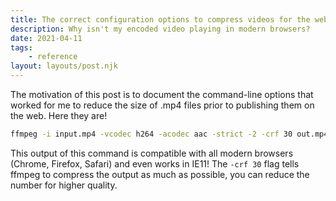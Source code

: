 ```yaml
---
title: The correct configuration options to compress videos for the web with ffmpeg
description: Why isn't my encoded video playing in modern browsers?
date: 2021-04-11
tags:
    - reference
layout: layouts/post.njk
---
```


The motivation of this post is to document the command-line options that worked for me to reduce the size of .mp4 files prior to publishing them on the web. Here they are!
```bash
ffmpeg -i input.mp4 -vcodec h264 -acodec aac -strict -2 -crf 30 out.mp4
```
This output of this command is compatible with all modern browsers (Chrome, Firefox, Safari) and even works in IE11! The `-crf 30` flag tells ffmpeg to compress the output as much as possible, you can reduce the number for higher quality.